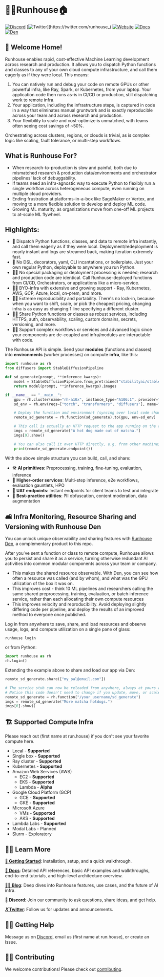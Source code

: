 # 🏃‍♀️Runhouse🏠

[![Discord](https://dcbadge.vercel.app/api/server/RnhB6589Hs?compact=true&style=flat)](https://discord.gg/RnhB6589Hs)
[![Twitter](https://img.shields.io/twitter/url/https/twitter.com/runhouse_.svg?style=social&label=@runhouse_)](https://twitter.com/runhouse_)
[![Website](https://img.shields.io/badge/run.house-green)](https://www.run.house)
[![Docs](https://img.shields.io/badge/docs-blue)](https://www.run.house/docs)
[![Den](https://img.shields.io/badge/runhouse_den-purple)](https://www.run.house/login)

## 👵 Welcome Home!
Runhouse enables rapid, cost-effective Machine Learning development across research and production.
It allows you to dispatch Python functions and classes to any of your own cloud compute infrastructure, and call them
eagerly as if they were local. This means:
1. You can natively run and debug your code on remote GPUs or other powerful infra, like Ray, Spark, or Kubernetes,
from your laptop. Your application code then runs as-is in CI/CD or production, still dispatching work to remote infra.
2. Your application, including the infrastructure steps, is captured in code in a way that eliminates manual gruntwork
and is exactly reproducible across your team and across research and production.
3. Your flexibility to scale and cost-optimize is unmatched, with teams often seeing cost savings of ~50%.

Orchestrating across clusters, regions, or clouds is trivial, as is complex logic like scaling, fault
tolerance, or multi-step workflows.

## What is Runhouse For?
* When research-to-production is slow and painful, both due to mismatched research & production data/environments and orchestrator pipelines' lack of debuggability.
* If teams need an infra-agnostic way to execute Python to flexibly run a single workflow across heterogeneous compute, even running on multiple cloud providers.
* Ending frustration at platforms-in-a-box like SageMaker or Vertex, and moving to a more flexible solution to develop and deploy ML code.
* Growing ML maturity, as organizations move from one-off ML projects to at-scale ML flywheel.

## Highlights:
* 🚀 Dispatch Python functions, classes, and data to remote infra instantly, and call them eagerly as if they were local. Deployment/redeployment is nearly instant and logs are streamed back, making iteration extremely fast.
* 🐍 No DSL, decorators, yaml, CLI incantations, or boilerplate. Just your own regular Python, deployable to anywhere you run Python.
* 👩‍🔬 No special packaging or deployment processing is needed; research and production code are identical. Call Runhouse-deployed functions from CI/CD, Orchestrators, or applications like a micro-service.
* 👩‍🎓 BYO-infra with extensive and growing support - Ray, Kubernetes, AWS, GCP, Azure, local, on-prem, and more.
* 👩‍🚀 Extreme reproducibility and portability. There's no lock-in, because when you want to shift, scale, or pick the cheapest pricing, changing infra is as easy as changing 1 line specifying a different cluster.
* 👷‍♀️ Share Python functions or classes as robust services, including HTTPS, auth, observability, scaling, custom domains, secrets, versioning, and more.
* 👩‍🍳 Support complex workflows or services and advanced logic since your components are de-coupled and infra/modules are interactable with code.

The Runhouse API is simple. Send your **modules** (functions and classes) into **environments** (worker processes) on compute
**infra**, like this:

```python
import runhouse as rh
from diffusers import StableDiffusionPipeline

def sd_generate(prompt, **inference_kwargs):
    model = StableDiffusionPipeline.from_pretrained("stabilityai/stable-diffusion-2-base").to("cuda")
    return model(prompt, **inference_kwargs).images

if __name__ == "__main__":
    gpu = rh.cluster(name="rh-a10x", instance_type="A10G:1", provider="aws").up_if_not()
    sd_env = rh.env(reqs=["torch", "transformers", "diffusers"], name="sd_env")

    # Deploy the function and environment (syncing over local code changes and installing dependencies)
    remote_sd_generate = rh.function(sd_generate).to(gpu, env=sd_env)

    # This call is actually an HTTP request to the app running on the remote server
    imgs = remote_sd_generate("A hot dog made out of matcha.")
    imgs[0].show()

    # You can also call it over HTTP directly, e.g. from other machines or languages
    print(remote_sd_generate.endpoint())
```

With the above simple structure you can build, call, and share:
* 🛠️ **AI primitives**: Preprocessing, training, fine-tuning, evaluation, inference
* 🚀 **Higher-order services**: Multi-step inference, e2e workflows, evaluation gauntlets, HPO
* 🧪 **UAT endpoints**: Instant endpoints for client teams to test and integrate
* 🦺 **Best-practice utilities**: PII obfuscation, content moderation, data augmentation


## 🛋️ Infra Monitoring, Resource Sharing and Versioning with Runhouse Den

You can unlock unique observability and sharing features with
[Runhouse Den](https://www.run.house/dashboard), a complementary product to this repo.

After you've sent a function or class to remote compute, Runhouse allows you to persist and share it as
a service, turning otherwise redundant AI activities into common modular components across your team or company.
* This makes the shared resource observable. With Den, you can see how often a resource was called (and by whom), and what was the GPU utilization of the box it was on.
* This improves cost - think 10 ML pipelines and researchers calling the same shared preprocessing, training, evaluation, or batch inference service, rather than each allocating their own compute resources
* This improves velocity and reproducibility. Avoid deploying slightly differing code per pipeline, and deploy the results of an improved method to everyone once published.

Log in from anywhere to save, share, and load resources and observe usage, logs, and compute utilization on a single pane of glass:
```shell
runhouse login
```
or from Python:
```python
import runhouse as rh
rh.login()
```

Extending the example above to share and load our app via Den:

```python
remote_sd_generate.share(["my_pal@email.com"])

# The service stub can now be reloaded from anywhere, always at yours and your collaborators' fingertips
# Notice this code doesn't need to change if you update, move, or scale the service
remote_sd_generate = rh.function("/your_username/sd_generate")
imgs = remote_sd_generate("More matcha hotdogs.")
imgs[0].show()
```

## <h2 id="supported-infra"> 🏗️ Supported Compute Infra </h2>

Please reach out (first name at run.house) if you don't see your favorite compute here.
  - Local - **Supported**
  - Single box - **Supported**
  - Ray cluster - **Supported**
  - Kubernetes - **Supported**
  - Amazon Web Services (AWS)
    - EC2 - **Supported**
    - EKS - **Supported**
    - Lambda - **Alpha**
  - Google Cloud Platform (GCP)
    - GCE - **Supported**
    - GKE - **Supported**
  - Microsoft Azure
    - VMs - **Supported**
    - AKS - **Supported**
  - Lambda Labs - **Supported**
  - Modal Labs - Planned
  - Slurm - Exploratory

## 👨‍🏫 Learn More

[**🐣 Getting Started**](https://www.run.house/docs/tutorials/quick-start-cloud): Installation, setup, and a quick walkthrough.

[**📖 Docs**](https://www.run.house/docs):
Detailed API references, basic API examples and walkthroughs, end-to-end tutorials, and high-level architecture overview.

[**👩‍💻 Blog**](https://www.run.house/blog): Deep dives into Runhouse features, use cases, and the future of AI
infra.

[**👾 Discord**](https://discord.gg/RnhB6589Hs): Join our community to ask questions, share ideas, and get help.

[**𝑋 Twitter**](https://twitter.com/runhouse_): Follow us for updates and announcements.

## 🙋‍♂️ Getting Help

Message us on [Discord](https://discord.gg/RnhB6589Hs), email us (first name at run.house), or create an issue.

## 👷‍♀️ Contributing

We welcome contributions! Please check out [contributing](CONTRIBUTING.md).
